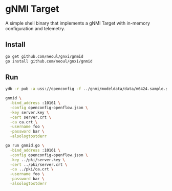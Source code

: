 # gNMI Target

A simple shell binary that implements a gNMI Target with in-memory configuration and telemetry.

## Install

```bash
go get github.com/neoul/gnxi/gnmid
go install github.com/neoul/gnxi/gnmid
```

## Run

```bash
ydb -r pub -a uss://openconfig -f ../gnmi/modeldata/data/m6424.sample.yaml -d -v debug
```

```bash
gnmid \
  -bind_address :10161 \
  -config openconfig-openflow.json \
  -key server.key \
  -cert server.crt \
  -ca ca.crt \
  -username foo \
  -password bar \
  -alsologtostderr
```

```bash
go run gnmid.go \
  -bind_address :10161 \
  -config openconfig-openflow.json \
  -key ../pki/server.key \
  -cert ../pki/server.crt \
  -ca ../pki/ca.crt \
  -username foo \
  -password bar \
  -alsologtostderr
```
